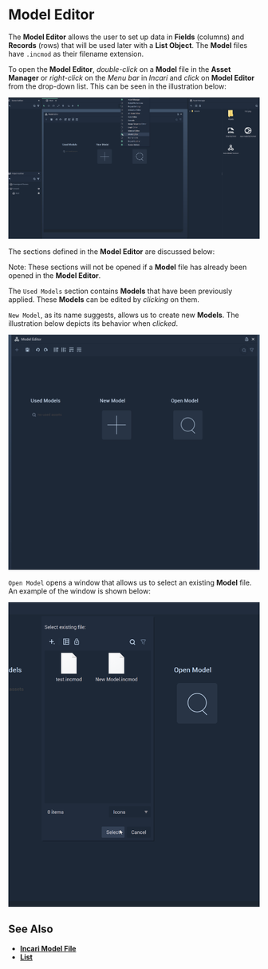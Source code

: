 # Model Editor

The **Model Editor** allows the user to set up data in **Fields** \(columns\) and **Records** \(rows\) that will be used later with a **List Object**. The **Model** files have `.incmod` as their filename extension.


To open the **Model Editor**, _double-click_ on a **Model** file in the **Asset Manager** or _right-click_ on the _Menu bar_ in *Incari* and _click_ on **Model Editor** from the drop-down list. This can be seen in the illustration below:

![](../.gitbook/assets/modeleditorexample2.png)

The sections defined in the **Model Editor** are discussed below:

Note: These sections will not be opened if a **Model** file has already been opened in the **Model Editor**.


The `Used Models` section contains **Models** that have been previously applied. These **Models** can be edited by _clicking_ on them.


`New Model`, as its name suggests, allows us to create new **Models**. The illustration below depicts its behavior when _clicked_.

![](../.gitbook/assets/newmodelexample.gif)

`Open Model` opens a window that allows us to select an existing **Model** file. An example of the window is shown below:

![](../.gitbook/assets/openmodelexample.png)


## See Also

* [**Incari Model File**](https://docs.incari.com/incari-studio/getting-started/scene-objects/list-widget#incari-model-file)
* [**List**](../toolbox/events/list/README.md)